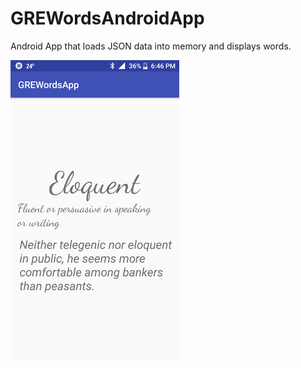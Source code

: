 # GREWordsAndroidApp

Android App that loads JSON data into memory and displays words.

![screen](https://github.com/bajal/GREWordsAndroidApp/raw/master/screen1.png)
